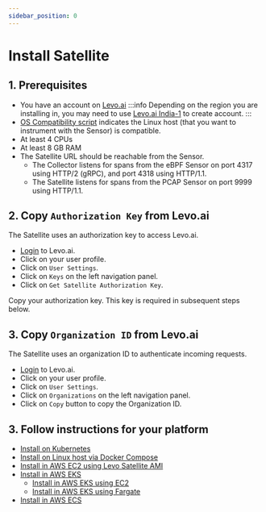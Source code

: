 ```yaml
---
sidebar_position: 0
---
```


# Install Satellite

## 1. Prerequisites
- You have an account on [Levo.ai](https://app.levo.ai/login)
:::info
Depending on the region you are installing in, you may need to use [Levo.ai India-1](https://app.india-1.levo.ai/login) to create account.
:::
- [OS Compatibility script](/guides/general/os-compat-check.mdx) indicates the Linux host (that you want to instrument with the Sensor) is compatible.
- At least 4 CPUs
- At least 8 GB RAM
- The Satellite URL should be reachable from the Sensor.
  - The Collector listens for spans from the eBPF Sensor on port 4317 using HTTP/2 (gRPC), and port 4318 using HTTP/1.1. 
  - The Satellite listens for spans from the PCAP Sensor on port 9999 using HTTP/1.1.

## 2. Copy `Authorization Key` from Levo.ai

The Satellite uses an authorization key to access Levo.ai.

- [Login](https://app.levo.ai/login) to Levo.ai.
- Click on your user profile.
- Click on `User Settings`.
- Click on `Keys` on the left navigation panel.
- Click on `Get Satellite Authorization Key`.

Copy your authorization key. This key is required in subsequent steps below.

## 3. Copy `Organization ID` from Levo.ai

The Satellite uses an organization ID to authenticate incoming requests.

- [Login](https://app.levo.ai/login) to Levo.ai.
- Click on your user profile.
- Click on `User Settings`.
- Click on `Organizations` on the left navigation panel.
- Click on `Copy` button to copy the Organization ID.


## 3. Follow instructions for your platform
- [Install on Kubernetes](satellite-kubernetes.md)
- [Install on Linux host via Docker Compose](satellite-docker.mdx)
- [Install in AWS EC2 using Levo Satellite AMI](satellite-ami-aws-ec2.mdx)
- [Install in AWS EKS](satellite-aws-eks.md)
  - [Install in AWS EKS using EC2](satellite-aws-ecs.mdx)
  - [Install in AWS EKS using Fargate](satellite-aws-eks-fargate.md)
- [Install in AWS ECS](satellite-aws-ecs.mdx)

